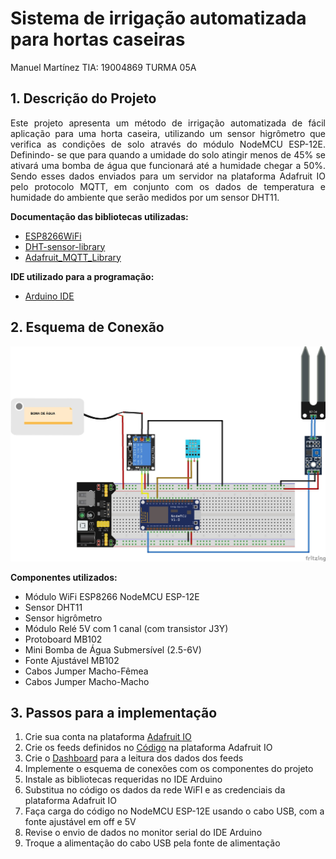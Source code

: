 # Sistema de irrigação automatizada para hortas caseiras

Manuel Martínez TIA: 19004869 TURMA 05A

## 1. Descrição do Projeto
<p style='text-align: justify;'>Este projeto apresenta um método de irrigação automatizada de fácil aplicação para uma horta caseira, utilizando um sensor higrômetro que verifica as condições de solo através do módulo NodeMCU ESP-12E.  Definindo- se que para quando a umidade do solo atingir menos de 45% se ativará uma bomba de água que funcionará até a humidade chegar a 50%. Sendo esses dados enviados para um servidor na plataforma Adafruit IO pelo protocolo MQTT, em conjunto com os dados de temperatura e humidade do ambiente que serão medidos por um sensor DHT11.</p>


**Documentação das bibliotecas utilizadas:**
- [ESP8266WiFi](https://arduino-esp8266.readthedocs.io/en/latest/esp8266wifi/readme.html)
- [DHT-sensor-library](https://github.com/adafruit/DHT-sensor-library)
- [Adafruit_MQTT_Library](https://github.com/adafruit/Adafruit_MQTT_Library)

**IDE utilizado para a programação:**
- [Arduino IDE](https://www.arduino.cc/en/software)

## 2. Esquema de Conexão

![Esquema de conexão fritzing](./doc/esquema_de_conexao.jpg)

**Componentes utilizados:**
- Módulo WiFi ESP8266 NodeMCU ESP-12E
- Sensor DHT11
- Sensor higrômetro
- Módulo Relé 5V com 1 canal (com transistor J3Y)
- Protoboard MB102
- Mini Bomba de Água Submersível (2.5-6V)
- Fonte Ajustável MB102
- Cabos Jumper Macho-Fêmea
- Cabos Jumper Macho-Macho

## 3. Passos para a implementação
1. Crie sua conta na plataforma [Adafruit IO](https://io.adafruit.com/)
2. Crie os feeds definidos no [Código](./src/horta_iot.ino) na plataforma Adafruit IO
3. Crie o [Dashboard](./doc/dashboard_adafruit.jpg) para a leitura dos dados dos feeds
4. Implemente o esquema de conexões com os componentes do projeto
5. Instale as bibliotecas requeridas no IDE Arduino
6. Substitua no código os dados da rede WiFI e as credenciais da plataforma Adafruit IO
7. Faça carga do código no NodeMCU ESP-12E usando o cabo USB, com a fonte ajustável em off e 5V
8. Revise o envio de dados no monitor serial do IDE Arduino
9. Troque a alimentação do cabo USB pela fonte de alimentação
